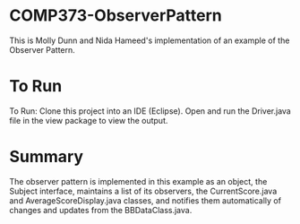 # COMP373-ObserverPattern
This is Molly Dunn and Nida Hameed's implementation of an example of the Observer Pattern.
# To Run
To Run: Clone this project into an IDE (Eclipse). Open and run the Driver.java file in the view package to view the output.
# Summary
The observer pattern is implemented in this example as an object, the Subject interface, maintains a list of its observers, the CurrentScore.java and AverageScoreDisplay.java classes, and notifies them automatically of changes and updates from the BBDataClass.java.
